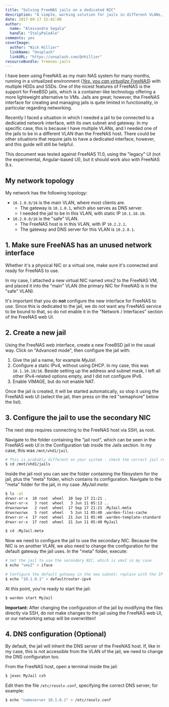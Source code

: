 ```yaml
---
title: "Solving FreeNAS jails on a dedicated NIC"
description: "A simple, working solution for jails in different VLANs, or just with dedicated IPs"
date: 2017-09-17 15:42:00
author:
  name: "Alessandro Segala"
  handle: "ItalyPaleAle"
comments: yes
coverImage:
  author: "Nick Hillier"
  linkName: "Unsplash"
  linkURL: "https://unsplash.com/@nhillier"
resourceBundle: freenas-jails
---
```


I have been using FreeNAS as my main NAS system for many months, running in a virtualized environment ([*Yes, you can virtualize FreeNAS*](http://www.freenas.org/blog/yes-you-can-virtualize-freenas/)) with multiple HDDs and SSDs. One of the nicest features of FreeNAS is the support for FreeBSD jails, which is a container-like technology offering a more lightweight alternative to VMs. Jails are great; however, the FreeNAS interface for creating and managing jails is quite limited in functionality, in particular regarding networking.

Recently I faced a situation in which I needed a jail to be connected to a dedicated network interface, with its own subnet and gateway. In my specific case, this is because I have multiple VLANs, and I needed one of the jails to be in a different VLAN than the FreeNAS host. There could be other situations that require jails to have a dedicated interface, however, and this guide will still be helpful.

This document was tested against FreeNAS 11.0, using the "legacy" UI (not the experimental, Angular-based UI), but it should work also with FreeNAS 9.x.

## My network topology

My network has the following topology:

- `10.1.0.0/16` is the main VLAN, where most clients are.
   - The gateway is `10.1.0.1`, which also serves as DNS server.
   - I needed the jail to be in this VLAN, with static IP `10.1.10.10`.
- `10.2.0.0/16` is the "safe" VLAN.
   - The FreeNAS host is in this VLAN, with IP `10.2.2.1`.
   - The gateway and DNS server for this VLAN is `10.2.0.1`.

## 1. Make sure FreeNAS has an unused network interface

Whether it's a physical NIC or a virtual one, make sure it's connected and ready for FreeNAS to use.

In my case, I attached a new virtual NIC named *vmx2* to the FreeNAS VM, and placed it into the "main" VLAN (the primary NIC for FreeNAS is in the "safe" VLAN).

It's important that you do **not** configure the new interface for FreeNAS to use. Since this is dedicated to the jail, we do not want any FreeNAS service to be bound to that, so do not enable it in the "Network / Interfaces" section of the FreeNAS web UI.

## 2. Create a new jail

Using the FreeNAS web interface, create a new FreeBSD jail in the usual way. Click on "Advanced mode", then configure the jail with:

1. Give the jail a name, for example *MyJail*.
2. Configure a static IPv4, without using DHCP. In my case, this was `10.1.10.10/16`. Beside setting up the address and subnet mask, I left all other IPv4-related options empty, and I did not configure IPv6.
3. Enable VIMAGE, but do not enable NAT.

Once the jail is created, it will be started automatically, so stop it using the FreeNAS web UI (select the jail, then press on the red "semaphore" below the list).

## 3. Configure the jail to use the secondary NIC

The next step requires connecting to the FreeNAS host via SSH, as root.

Navigate to the folder containing the "jail root", which can be seen in the FreeNAS web UI in the Configuration tab inside the Jails section. In my case, this was `/mnt/vhd1/jail`.

````sh
# This is probably different on your system - check the correct jail root
$ cd /mnt/vhd1/jails
````

Inside the jail root you can see the folder containing the filesystem for the jail, plus the "meta" folder, which contains its configuration. Navigate to the "meta" folder for the jail, in my case *.MyJail.meta*:

````sh
$ ls -al
drwxr-xr-x  10 root  wheel  10 Sep 17 21:21 .
drwxr-xr-x   3 root  wheel   3 Jun 11 05:13 ..
drwxrwxrwx   2 root  wheel  17 Sep 17 21:21 .MyJail.meta
drwxrwxrwx   5 root  wheel   5 Jun 11 05:40 .warden-files-cache
drwxr-xr-x  17 root  wheel  21 Jun 11 05:40 .warden-template-standard
drwxr-xr-x  17 root  wheel  21 Jun 11 05:40 MyJail

$ cd .MyJail.meta
````

Now we need to configure the jail to use the secondary NIC. Because the NIC is on another VLAN, we also need to change the configuration for the default gateway the jail uses. In the "meta" folder, execute:

````sh
# Set the jail to use the secondary NIC, which is vmx2 in my case
$ echo "vmx2" > iface

# Configure the default gateway in the new subnet; replace with the IP of your gateway
$ echo "10.1.0.1" > defaultrouter-ipv4
````

At this point, you're ready to start the jail:

````sh
$ warden start MyJail
````

**Important:** After changing the configuration of the jail by modifying the files directly via SSH, do not make changes to the jail using the FreeNAS web UI, or our networking setup will be overwritten!

## 4. DNS configuration (Optional)

By default, the jail will inherit the DNS server of the FreeNAS host. If, like in my case, this is not accessible from the VLAN of the jail, we need to change the DNS configuraton too.

From the FreeNAS host, open a terminal inside the jail:

````sh
$ jexec MyJail csh
````

Edit then the file `/etc/resolv.conf`, specifying the correct DNS server; for example:

````sh
$ echo "nameserver 10.1.0.1" > /etc/resolv.conf
````
